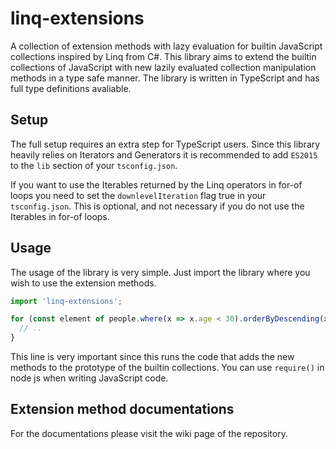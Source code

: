 # linq-extensions
A collection of extension methods with lazy evaluation for builtin JavaScript collections inspired by Linq from C#.
This library aims to extend the builtin collections of JavaScript with new lazily evaluated collection manipulation methods in a type safe manner.
The library is written in TypeScript and has full type definitions avaliable.

## Setup
The full setup requires an extra step for TypeScript users. Since this library heavily relies on Iterators and Generators it is recommended to add `ES2015` to the `lib` section of your `tsconfig.json`.

If you want to use the Iterables returned by the Linq operators in for-of loops you need to set the `downlevelIteration` flag true in your `tsconfig.json`. This is optional, and not necessary if you do not use the Iterables in for-of loops.

## Usage
The usage of the library is very simple. Just import the library where you wish to use the extension methods.
```typescript
import 'linq-extensions';

for (const element of people.where(x => x.age < 30).orderByDescending(x => x.age).select(x => x.name)) {
  // ..
}
```
This line is very important since this runs the code that adds the new methods to the prototype of the builtin collections. You can use `require()` in node js when writing JavaScript code.

## Extension method documentations
For the documentations please visit the wiki page of the repository.
